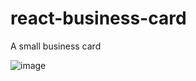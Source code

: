 # react-business-card

A small business card

![image](https://github.com/a9mansoo/react-business-card/assets/63682861/875c7fe2-eab1-4067-9cde-7caa42fb127e)
